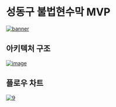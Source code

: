# 성동구 불법현수막 MVP
<a href="https://ibb.co/pnMLG9h"><img src="https://i.ibb.co/rvzwT1d/banner.png" alt="banner" border="0"></a>

## 아키텍처 구조
<a href="https://ibb.co/9T4X1bx"><img src="https://i.ibb.co/jMwKQyC/image.png" alt="image" border="0"></a>

## 플로우 차트
<a href="https://ibb.co/6rZCZrz"><img src="https://i.ibb.co/7jzmzjP/9.png" alt="9" border="0"></a>

